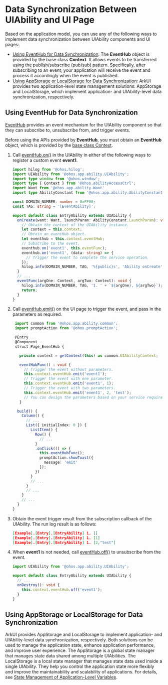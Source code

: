 # Data Synchronization Between UIAbility and UI Page


Based on the application model, you can use any of the following ways to implement data synchronization between UIAbility components and UI pages:

- [Using EventHub for Data Synchronization](#using-eventhub-for-data-synchronization): The **EventHub** object is provided by the base class **Context**. It allows events to be transferred using the publish/subscribe (pub/sub) pattern. Specifically, after subscribing to an event, your application will receive the event and process it accordingly when the event is published.
- [Using AppStorage or LocalStorage for Data Synchronization](#using-appstorage-or-localstorage-for-data-synchronization): ArkUI provides two application-level state management solutions: AppStorage and LocalStorage, which implement application- and UIAbility-level data synchronization, respectively.


## Using EventHub for Data Synchronization

[EventHub](../reference/apis-ability-kit/js-apis-inner-application-eventHub.md) provides an event mechanism for the UIAbility component so that they can subscribe to, unsubscribe from, and trigger events.

Before using the APIs provided by **EventHub**, you must obtain an **EventHub** object, which is provided by the [base class Context](application-context-stage.md).

1. Call [eventHub.on()](../reference/apis-ability-kit/js-apis-inner-application-eventHub.md#eventhubon) in the UIAbility in either of the following ways to register a custom event **event1**.

   ```ts
   import hilog from '@ohos.hilog';
   import UIAbility from '@ohos.app.ability.UIAbility';
   import type window from '@ohos.window';
   import type { Context } from '@ohos.abilityAccessCtrl';
   import Want from '@ohos.app.ability.Want'
   import type AbilityConstant from '@ohos.app.ability.AbilityConstant';
   
   const DOMAIN_NUMBER: number = 0xFF00;
   const TAG: string = '[EventAbility]';
   
   export default class EntryAbility extends UIAbility {
     onCreate(want: Want, launchParam: AbilityConstant.LaunchParam): void {
       // Obtain the context of the UIAbility instance.
       let context = this.context;
       // Obtain an eventHub object.
       let eventhub = this.context.eventHub;
       // Subscribe to the event.
       eventhub.on('event1', this.eventFunc);
       eventhub.on('event1', (data: string) => {
         // Trigger the event to complete the service operation.
       });
       hilog.info(DOMAIN_NUMBER, TAG, '%{public}s', 'Ability onCreate');
     }
     // ... 
     eventFunc(argOne: Context, argTwo: Context): void {
       hilog.info(DOMAIN_NUMBER, TAG, '1. ' + `${argOne}, ${argTwo}`);
       return;
     }
   }
   ```

2. Call [eventHub.emit()](../reference/apis-ability-kit/js-apis-inner-application-eventHub.md#eventhubemit) on the UI page to trigger the event, and pass in the parameters as required.

   ```ts
    import common from '@ohos.app.ability.common';
    import promptAction from '@ohos.promptAction';

    @Entry
    @Component
    struct Page_EventHub {

      private context = getContext(this) as common.UIAbilityContext;

      eventHubFunc() : void {
        // Trigger the event without parameters.
        this.context.eventHub.emit('event1');
        // Trigger the event with one parameter.
        this.context.eventHub.emit('event1', 1);
        // Trigger the event with two parameters.
        this.context.eventHub.emit('event1', 2, 'test');
        // You can design the parameters based on your service requirements.
      }

     build() {
       Column() {
         // ...
         List({ initialIndex: 0 }) {
           ListItem() {
             Row() {
               // ...
             }
             .onClick(() => {
               this.eventHubFunc();
               promptAction.showToast({
                 message: 'emit'
               });
             })
           }
           // ...
         }
         // ...
       }
       // ...
     }
   }
   ```

3. Obtain the event trigger result from the subscription callback of the UIAbility. The run log result is as follows:

   ```json
   [Example].[Entry].[EntryAbility] 1. []
   [Example].[Entry].[EntryAbility] 1. [1]
   [Example].[Entry].[EntryAbility] 1. [2,"test"]
   ```
   
4. When **event1** is not needed, call [eventHub.off()](../reference/apis-ability-kit/js-apis-inner-application-eventHub.md#eventhuboff) to unsubscribe from the event.

   ```ts
   import UIAbility from '@ohos.app.ability.UIAbility';

   export default class EntryAbility extends UIAbility {
     // ... 
     onDestroy(): void {
       this.context.eventHub.off('event1');
     }
   }
   ```

## Using AppStorage or LocalStorage for Data Synchronization

ArkUI provides AppStorage and LocalStorage to implement application- and UIAbility-level data synchronization, respectively. Both solutions can be used to manage the application state, enhance application performance, and improve user experience. The AppStorage is a global state manager that manages state data shared among multiple UIAbilities. The LocalStorage is a local state manager that manages state data used inside a single UIAbility. They help you control the application state more flexibly and improve the maintainability and scalability of applications. For details, see [State Management of Application-Level Variables](../quick-start/arkts-application-state-management-overview.md).

<!--no_check-->
